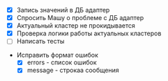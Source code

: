 - [x] Запись значений в ДБ адаптер
- [x] Спросить Машу о проблеме с ДБ адаптер
- [x] Актуальный кластер не прокидывается
- [x] Проверка логики работы актуальных кластеров
- [ ] Написать тесты
-  Исправить формат ошибок
	- [x] errors - список ошибок
	- [x] message - строкаа сообщения
